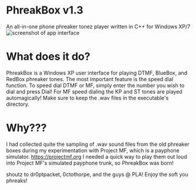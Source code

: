 # PhreakBox v1.3
An all-in-one phone phreaker tonez player written in C++ for Windows XP/7
![screenshot of app interface](https://github.com/elr0b0h0b0/PhreakBox/blob/main/screenshot.png "UI")

# What does it do?
PhreakBox is a Windows XP user interface for playing DTMF, BlueBox, and RedBox phreaker tones. The most important feature is the speed dial function. To speed dial DTMF or MF, simply enter the number you wish to dial and press Dial! For MF speed dialing the KP and ST tones are played automagically! Make sure to keep the .wav files in the executable's directory.

# Why???
I had collected quite the sampling of .wav sound files from the old phreaker boxes during my experimentation with Project MF, which is a payphone simulator. 
https://projectmf.org
I needed a quick way to play them out loud into Project MF's simulated payphone trunk, so PhreakBox was born!

shoutz to dr0ptpacket, 0ctothorpe, and the guys @ PLA! Enjoy the soft you phreaks!
